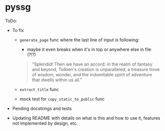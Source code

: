 # pyssg

ToDo:

- To fix

    - `generate_page` func where the last line of input is following:
        - maybe it even breaks when it's in top or anywhere else in file (?!?)
        > "Splendid! Then we have an accord: in the realm of fantasy and beyond, Tolkien's creation is unparalleled, a treasure trove of wisdom, wonder, and the indomitable spirit of adventure that dwells within us all."

    - `extract_title` func

    - mock test for `copy_static_to_public` func

- Pending docstrings and tests

- Updating README with details on what is this and how to use it, features not implemented by design, etc.
